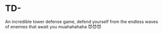 # TD-

An incredible tower defense game, defend yourself from the endless waves of enemies that await you muahahahaha 😈😈😈
